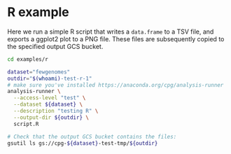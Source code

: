 # R example

Here we run a simple R script that writes a `data.frame` to a TSV file, and
exports a ggplot2 plot to a PNG file. These files are subsequently copied to
the specified output GCS bucket.

```bash
cd examples/r

dataset="fewgenomes"
outdir="$(whoami)-test-r-1"
# make sure you've installed https://anaconda.org/cpg/analysis-runner
analysis-runner \
  --access-level "test" \
  --dataset ${dataset} \
  --description "testing R" \
  --output-dir ${outdir} \
  script.R

# Check that the output GCS bucket contains the files:
gsutil ls gs://cpg-${dataset}-test-tmp/${outdir}
```
